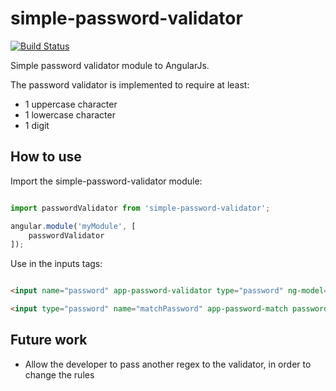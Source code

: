 # simple-password-validator #

[![Build Status](https://travis-ci.org/luanrubensf/simple-password-validator.svg?branch=master)](https://travis-ci.org/luanrubensf/simple-password-validator)

Simple password validator module to AngularJs.

The password validator is implemented to require at least:

* 1 uppercase character
* 1 lowercase character
* 1 digit

## How to use

Import the simple-password-validator module:

```javascript

import passwordValidator from 'simple-password-validator';

angular.module('myModule', [
    passwordValidator
]);

```

Use in the inputs tags:

```html

<input name="password" app-password-validator type="password" ng-model="vm.user.password" minlength="8" maxlength="30" required>

<input type="password" name="matchPassword" app-password-match password="vm.user.password" ng-model="vm.user.matchPassword" maxlength="30" required>

```

## Future work

- Allow the developer to pass another regex to the validator, in order to change the rules
